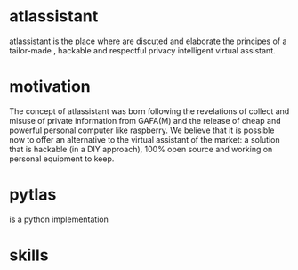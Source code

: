 # atlassistant
atlassistant is the place where are discuted and elaborate the principes of a tailor-made , hackable and respectful privacy intelligent virtual assistant.
# motivation
The concept of atlassistant was born following the revelations of collect and misuse of private information from GAFA(M) and the release of cheap and powerful personal computer like raspberry. We believe that it is possible now to offer an alternative to the  virtual assistant of the market: a solution that is hackable (in a DIY approach), 100% open source and working on personal equipment to keep.

# pytlas 
is a python implementation

# skills
